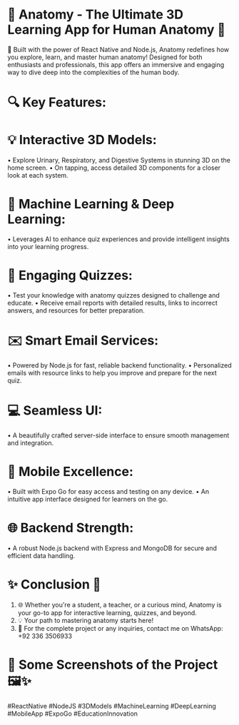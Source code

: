 # 🌟 Anatomy - The Ultimate 3D Learning App for Human Anatomy 🌟
📱 Built with the power of React Native and Node.js, Anatomy redefines how you explore, learn, and master human anatomy! Designed for both enthusiasts and professionals, this app offers an immersive and engaging way to dive deep into the complexities of the human body.

# 🔍 Key Features:

# 💡 Interactive 3D Models:
•	Explore Urinary, Respiratory, and Digestive Systems in stunning 3D on the home screen.
•	On tapping, access detailed 3D components for a closer look at each system.

# 🧠 Machine Learning & Deep Learning:
•	Leverages AI to enhance quiz experiences and provide intelligent insights into your learning progress.

# 🎯 Engaging Quizzes:
•	Test your knowledge with anatomy quizzes designed to challenge and educate.
•	Receive email reports with detailed results, links to incorrect answers, and resources for better preparation.

# ✉️ Smart Email Services:
•	Powered by Node.js for fast, reliable backend functionality.
•	Personalized emails with resource links to help you improve and prepare for the next quiz.

# 💻 Seamless UI:
•	A beautifully crafted server-side interface to ensure smooth management and integration.

# 📲 Mobile Excellence:
•	Built with Expo Go for easy access and testing on any device.
•	An intuitive app interface designed for learners on the go.

# 🌐 Backend Strength:
•	A robust Node.js backend with Express and MongoDB for secure and efficient data handling.

# ✨ Conclusion 🌟
1. 🌐 Whether you're a student, a teacher, or a curious mind, Anatomy is your go-to app for interactive learning, quizzes, and beyond.
2. 💡 Your path to mastering anatomy starts here!
3. 📲 For the complete project or any inquiries, contact me on WhatsApp: +92 336 3506933

# 📸 Some Screenshots of the Project 🖼️✨

#ReactNative #NodeJS #3DModels #MachineLearning #DeepLearning #MobileApp #ExpoGo #EducationInnovation

